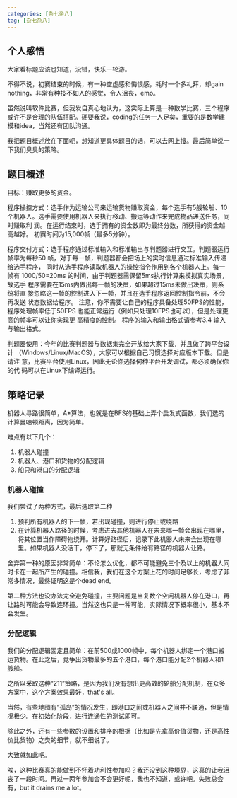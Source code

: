 ```yaml
---
categories: [杂七杂八]
tag: [杂七杂八]
---
```


## 个人感悟

大家看标题应该也知道，没错，快乐一轮游。

不得不说，初赛结束的时候，有一种空虚感和悔恨感，耗时一个多礼拜，却gain nothing，非常有种技不如人的感觉，令人沮丧，emo。

虽然说叫软件比赛，但我发自真心地认为，这实际上算是一种数学比赛，三个程序或许不是合理的队伍搭配。硬要我说，coding的任务一人足矣，重要的是数学建模和idea，当然还有团队沟通。

我把题目概述放在下面吧，想知道更具体题目的话，可以去网上搜。最后简单说一下我们臭臭的策略。

## 题目概述

目标：赚取更多的资金。

程序操控方式：选手作为运输公司来运输货物赚取资金，每个选手有5艘轮船、10个机器人。选手需要使用机器人来执行移动、搬运等动作来完成物品递送任务，同时赚取利 润。在运行结束时，选手拥有的资金数即为最终分数，所获得的资金越高越好。  初赛时间为15,000帧（最多5分钟）。

程序交付方式：选手程序通过标准输入和标准输出与判题器进行交互。判题器运行帧率为每秒50 帧，对于每一帧，判题器都会把场上的实时信息通过标准输入传递给选手程序， 同时从选手程序读取机器人的操控指令作用到各个机器人上。每一帧有 1000/50=20ms 的时间，由于判题器需保留5ms执行计算来模拟真实场景，故选手 程序需要在15ms内做出每一帧的决策，如果超过15ms未做出决策，则系统将直 接忽略这一帧的控制进入下一帧，并且在选手程序返回控制指令前，不会再发送 状态数据给程序。  注意，你不需要让自己的程序具备处理50FPS的性能，程序处理帧率低于50FPS 也能正常运行（例如只处理10FPS也可以），但是处理更高的帧率可以让你实现更 高精度的控制。  程序的输入和输出格式请参考3.4 输入与输出格式。

判题器使用：今年的比赛判题器与数据集完全开放给大家下载，并且做了跨平台设计 （Windows/Linux/MacOS），大家可以根据自己习惯选择对应版本下载。但是请注 意，比赛平台使用Linux，因此无论你选择何种平台开发调试，都必须确保你的代 码可以在Linux下编译运行。 

## 策略记录

机器人寻路很简单，A*算法，也就是在BFS的基础上弄个启发式函数，我们选的计算曼哈顿距离，因为简单。

难点有以下几个：

1. 机器人碰撞
2. 机器人、港口和货物的分配逻辑
3. 船只和港口的分配逻辑

### 机器人碰撞

我们尝试了两种方式，最后选取第二种

1. 预判所有机器人的下一帧，若出现碰撞，则进行停止或绕路
2. 在计算机器人路径的时候，考虑进去其他机器人在未来哪一帧会出现在哪里，将其位置当作障碍物绕开。计算好路径后，记录下此机器人未来会出现在哪里。如果机器人没活干，停下了，那就无条件给有路径的机器人让路。

舍弃第一种的原因非常简单：不论怎么优化，都不可能避免三个及以上的机器人同时卡在一起所产生的碰撞。相信我，我们在这个方案上花的时间足够长，考虑了非常多情况，最终证明这是个dead end。

第二种方法也没办法完全避免碰撞，主要问题是当复数个空闲机器人停在港口，再让路时可能会导致连环撞。当然这也只是一种可能，实际情况下概率很小，基本不会发生。

### 分配逻辑

我们的分配逻辑固定且简单：在前500或1000帧中，每个机器人绑定一个港口搬运货物。在此之后，竞争出货物最多的五个港口，每个港口能分配2个机器人和1艘船。

之所以采取这种“211”策略，是因为我们没有想出更高效的轮船分配机制，在众多方案中，这个方案效果最好，that's all。

当然，有些地图有“孤岛”的情况发生，即港口之间或机器人之间并不联通，但是情况极少。在初始化阶段，进行连通性的测试即可。

除此之外，还有一些参数的设置和排序的根据（比如是先拿高价值货物，还是高性价比货物）之类的细节，就不细说了。

大致就如此吧。



唉，这种比赛真的能做到不怀着功利性参加吗？我还没到这种境界，这真的让我沮丧了一段时间。再过一两年参加会不会更好呢，我也不知道，或许吧。失败总会有，but it drains me a lot。